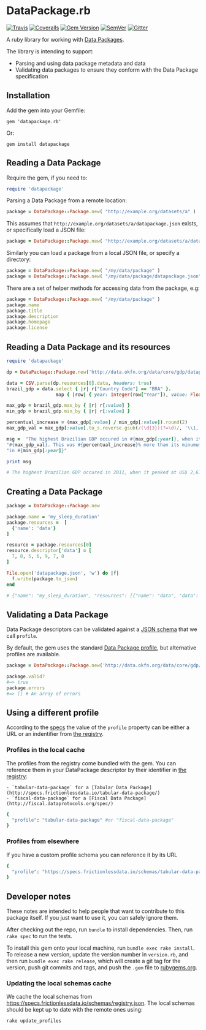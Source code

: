 # DataPackage.rb

[![Travis](https://travis-ci.org/frictionlessdata/datapackage-rb.svg?branch=master)](https://travis-ci.org/frictionlessdata/datapackage-rb)
[![Coveralls](http://img.shields.io/coveralls/frictionlessdata/datapackage-rb.svg?branch=master)](https://coveralls.io/r/frictionlessdata/datapackage-rb?branch=master)
[![Gem Version](http://img.shields.io/gem/v/datapackage.svg)](https://rubygems.org/gems/datapackage)
[![SemVer](https://img.shields.io/badge/versions-SemVer-brightgreen.svg)](http://semver.org/)
[![Gitter](https://img.shields.io/gitter/room/frictionlessdata/chat.svg)](https://gitter.im/frictionlessdata/chat)

A ruby library for working with [Data Packages](http://dataprotocols.org/data-packages/).

The library is intending to support:

* Parsing and using data package metadata and data
* Validating data packages to ensure they conform with the Data Package specification

## Installation

Add the gem into your Gemfile:

```
gem 'datapackage.rb'
```

Or:

```
gem install datapackage
```

## Reading a Data Package

Require the gem, if you need to:

```ruby
require 'datapackage'
```

Parsing a Data Package from a remote location:

```ruby
package = DataPackage::Package.new( "http://example.org/datasets/a" )
```

This assumes that `http://example.org/datasets/a/datapackage.json` exists, or specifically load a JSON file:

```ruby
package = DataPackage::Package.new( "http://example.org/datasets/a/datapackage.json" )
```

Similarly you can load a package from a local JSON file, or specify a directory:

```ruby
package = DataPackage::Package.new( "/my/data/package" )
package = DataPackage::Package.new( "/my/data/package/datapackage.json" )
```

There are a set of helper methods for accessing data from the package, e.g:

```ruby
package = DataPackage::Package.new( "/my/data/package" )
package.name
package.title
package.description
package.homepage
package.license
```

## Reading a Data Package and its resources

```ruby
require 'datapackage'

dp = DataPackage::Package.new('http://data.okfn.org/data/core/gdp/datapackage.json')

data = CSV.parse(dp.resources[0].data, headers: true)
brazil_gdp = data.select { |r| r["Country Code"] == "BRA" }.
                  map { |row| { year: Integer(row["Year"]), value: Float(row['Value']) } }

max_gdp = brazil_gdp.max_by { |r| r[:value] }
min_gdp = brazil_gdp.min_by { |r| r[:value] }

percentual_increase = (max_gdp[:value] / min_gdp[:value]).round(2)
max_gdp_val = max_gdp[:value].to_s.reverse.gsub(/(\d{3})(?=\d)/, '\\1,').reverse

msg =  "The highest Brazilian GDP occured in #{max_gdp[:year]}, when it peaked at US$ " +
"#{max_gdp_val}. This was #{percentual_increase}% more than its minumum GDP " +
"in #{min_gdp[:year]}"

print msg

# The highest Brazilian GDP occured in 2011, when it peaked at US$ 2,615,189,973,181. This was 172.44% more than its minimum GDP in 1960.
```

## Creating a Data Package

```ruby
package = DataPackage::Package.new

package.name = 'my_sleep_duration'
package.resources =  [
  {'name': 'data'}
]

resource = package.resources[0]
resource.descriptor['data'] = [
  7, 8, 5, 6, 9, 7, 8
]

File.open('datapackage.json', 'w') do |f|
  f.write(package.to_json)
end

# {"name": "my_sleep_duration", "resources": [{"name": "data", "data": [7, 8, 5, 6, 9, 7, 8]}]}
```

## Validating a Data Package

Data Package descriptors can be validated against a [JSON schema](https://tools.ietf.org/html/draft-zyp-json-schema-04) that we call `profile`.

By default, the gem uses the standard [Data Package profile](http://specs.frictionlessdata.io/schemas/data-package.json), but alternative profiles are available.

```ruby
package = DataPackage::Package.new('http://data.okfn.org/data/core/gdp/datapackage.json')

package.valid?
#=> true
package.errors
#=> [] # An array of errors
```

## Using a different profile

According to the [specs](https://specs.frictionlessdata.io/profiles/) the value of
the `profile` property can be either a URL or an indentifier from [the registry](https://specs.frictionlessdata.io/schemas/registry.json).

### Profiles in the local cache

The profiles from the registry come bundled with the gem. You can reference them in your DataPackage descriptor by their identifier in [the registry](https://specs.frictionlessdata.io/schemas/registry.json):

    - `tabular-data-package` for a [Tabular Data Package](http://specs.frictionlessdata.io/tabular-data-package/)
    - `fiscal-data-package` for a [Fiscal Data Package](http://fiscal.dataprotocols.org/spec/)

```ruby
{
  "profile": "tabular-data-package" #or "fiscal-data-package"
}
```

### Profiles from elsewhere

If you have a custom profile schema you can reference it by its URL

```ruby
{
  "profile": "https://specs.frictionlessdata.io/schemas/tabular-data-package.json"
}
```

## Developer notes

These notes are intended to help people that want to contribute to this package itself. If you just want to use it, you can safely ignore them.

After checking out the repo, run `bundle` to install dependencies. Then, run `rake spec` to run the tests.

To install this gem onto your local machine, run `bundle exec rake install`.
To release a new version, update the version number in `version.rb`, and then run `bundle exec rake release`,
which will create a git tag for the version, push git commits and tags, and push the `.gem` file to [rubygems.org](https://rubygems.org).

### Updating the local schemas cache

We cache the local schemas from https://specs.frictionlessdata.io/schemas/registry.json.
The local schemas should be kept up to date with the remote ones using:

```
rake update_profiles
```
